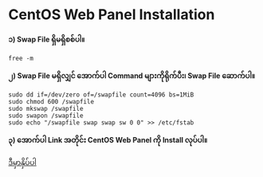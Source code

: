 # CentOS Web Panel Installation
**၁) Swap File ရှိမရှိစစ်ပါ။**

    free -m
    
**၂) Swap File မရှိလျှင် အောက်ပါ Command များကိုရိုက်ပီး၊ Swap File ဆောက်ပါ။**

    sudo dd if=/dev/zero of=/swapfile count=4096 bs=1MiB
    sudo chmod 600 /swapfile
    sudo mkswap /swapfile
    sudo swapon /swapfile
    sudo echo "/swapfile swap swap sw 0 0" >> /etc/fstab
    
**၃) အောက်ပါ Link အတိုင်း CentOS Web Panel ကို Install လုပ်ပါ။**

[ဒီမှာနှိပ်ပါ](http://centos-webpanel.com/server-update)
